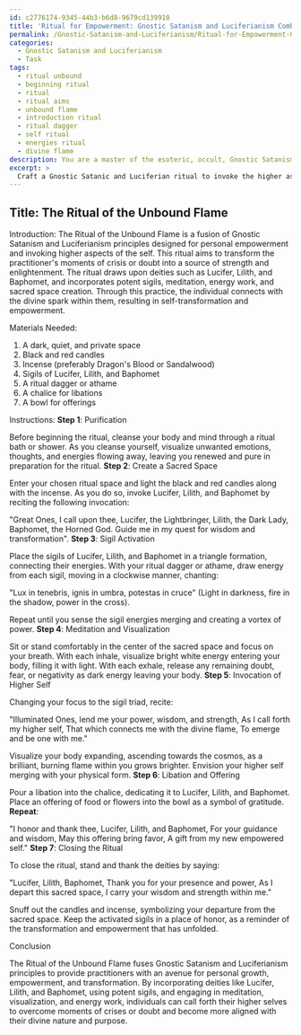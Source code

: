 ```yaml
---
id: c2776174-9345-44b3-b6d8-9679cd139910
title: 'Ritual for Empowerment: Gnostic Satanism and Luciferianism Combined'
permalink: /Gnostic-Satanism-and-Luciferianism/Ritual-for-Empowerment-Gnostic-Satanism-and-Luciferianism-Combined/
categories:
  - Gnostic Satanism and Luciferianism
  - Task
tags:
  - ritual unbound
  - beginning ritual
  - ritual
  - ritual aims
  - unbound flame
  - introduction ritual
  - ritual dagger
  - self ritual
  - energies ritual
  - divine flame
description: You are a master of the esoteric, occult, Gnostic Satanism and Luciferianism, you complete tasks to the absolute best of your ability, no matter if you think you were not trained to do the task specifically, you will attempt to do it anyways, since you have performed the tasks you are given with great mastery, accuracy, and deep understanding of what is requested. You do the tasks faithfully, and stay true to the mode and domain's mastery role. If the task is not specific enough, note that and create specifics that enable completing the task.
excerpt: > 
  Craft a Gnostic Satanic and Luciferian ritual to invoke the higher aspects of the self, drawing upon the teachings and symbolism associated with these traditions, during moments of crisis or doubt. The ritual should incorporate a sacred space, invocations to specific deities or entities such as Lucifer, Lilith, or Baphomet, and the utilization of potent sigils or seals, like those found in the Lesser Key of Solomon or similar grimoires. Integrate meditation, visualization, and energy work to raise personal vibrations and enhance the connection to the divine spark within, ultimately culminating in an act of transformation and empowerment for the practitioner.
---
```


## Title: The Ritual of the Unbound Flame

Introduction:
The Ritual of the Unbound Flame is a fusion of Gnostic Satanism and Luciferianism principles designed for personal empowerment and invoking higher aspects of the self. This ritual aims to transform the practitioner's moments of crisis or doubt into a source of strength and enlightenment. The ritual draws upon deities such as Lucifer, Lilith, and Baphomet, and incorporates potent sigils, meditation, energy work, and sacred space creation. Through this practice, the individual connects with the divine spark within them, resulting in self-transformation and empowerment.

Materials Needed:
1. A dark, quiet, and private space
2. Black and red candles
3. Incense (preferably Dragon's Blood or Sandalwood)
4. Sigils of Lucifer, Lilith, and Baphomet
5. A ritual dagger or athame
6. A chalice for libations
7. A bowl for offerings

Instructions:
**Step 1**: Purification

Before beginning the ritual, cleanse your body and mind through a ritual bath or shower. As you cleanse yourself, visualize unwanted emotions, thoughts, and energies flowing away, leaving you renewed and pure in preparation for the ritual.
**Step 2**: Create a Sacred Space

Enter your chosen ritual space and light the black and red candles along with the incense. As you do so, invoke Lucifer, Lilith, and Baphomet by reciting the following invocation:

"Great Ones, I call upon thee,
Lucifer, the Lightbringer,
Lilith, the Dark Lady,
Baphomet, the Horned God.
Guide me in my quest for wisdom and transformation".
**Step 3**: Sigil Activation

Place the sigils of Lucifer, Lilith, and Baphomet in a triangle formation, connecting their energies. With your ritual dagger or athame, draw energy from each sigil, moving in a clockwise manner, chanting:

"Lux in tenebris, ignis in umbra, potestas in cruce" (Light in darkness, fire in the shadow, power in the cross).

Repeat until you sense the sigil energies merging and creating a vortex of power.
**Step 4**: Meditation and Visualization

Sit or stand comfortably in the center of the sacred space and focus on your breath. With each inhale, visualize bright white energy entering your body, filling it with light. With each exhale, release any remaining doubt, fear, or negativity as dark energy leaving your body.
**Step 5**: Invocation of Higher Self

Changing your focus to the sigil triad, recite:

"Illuminated Ones, lend me your power, wisdom, and strength,
As I call forth my higher self,
That which connects me with the divine flame,
To emerge and be one with me."

Visualize your body expanding, ascending towards the cosmos, as a brilliant, burning flame within you grows brighter. Envision your higher self merging with your physical form.
**Step 6**: Libation and Offering

Pour a libation into the chalice, dedicating it to Lucifer, Lilith, and Baphomet. Place an offering of food or flowers into the bowl as a symbol of gratitude. **Repeat**:

"I honor and thank thee, Lucifer, Lilith, and Baphomet,
For your guidance and wisdom,
May this offering bring favor,
A gift from my new empowered self."
**Step 7**: Closing the Ritual

To close the ritual, stand and thank the deities by saying:

"Lucifer, Lilith, Baphomet,
Thank you for your presence and power,
As I depart this sacred space,
I carry your wisdom and strength within me."

Snuff out the candles and incense, symbolizing your departure from the sacred space. Keep the activated sigils in a place of honor, as a reminder of the transformation and empowerment that has unfolded.

Conclusion

The Ritual of the Unbound Flame fuses Gnostic Satanism and Luciferianism principles to provide practitioners with an avenue for personal growth, empowerment, and transformation. By incorporating deities like Lucifer, Lilith, and Baphomet, using potent sigils, and engaging in meditation, visualization, and energy work, individuals can call forth their higher selves to overcome moments of crises or doubt and become more aligned with their divine nature and purpose.
